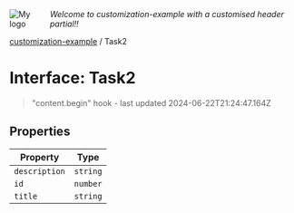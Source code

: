 <div style="display:flex; align-items:center;">
  <img alt="My logo" src="https://placehold.co/100x50" style="margin-right: .5em;" />
  <em>Welcome to customization-example with a customised header partial!!</em>
</div>

[customization-example](index.md) / Task2

# Interface: Task2

> "content.begin" hook - last updated 2024-06-22T21:24:47.164Z

## Properties

| Property | Type |
| ------ | ------ |
| `description` | `string` |
| `id` | `number` |
| `title` | `string` |
